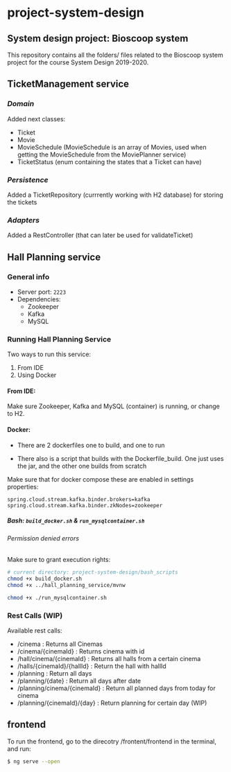 # project-system-design
## System design project: Bioscoop system

This repository contains all the folders/ files related to the Bioscoop system project for the course System Design 2019-2020.


## **TicketManagement service**

### ***Domain***

Added next classes:

- Ticket
- Movie
- MovieSchedule (MovieSchedule is an array of Movies, used when getting the MovieSchedule from the MoviePlanner service)
- TicketStatus (enum containing the states that a Ticket can have)

### ***Persistence***

Added a TicketRepository (currrently working with H2 database) for storing the tickets

### ***Adapters***

Added a RestController (that can later be used for validateTicket)

## **Hall Planning service**
### **General info**
- Server port: `2223`
- Dependencies:
  - Zookeeper
  - Kafka
  - MySQL

### **Running Hall Planning Service**

Two ways to run this service:

1. From IDE
2. Using Docker

#### From IDE:
Make sure Zookeeper, Kafka and MySQL (container) is running, or change to H2.
#### Docker:
- There are 2 dockerfiles one to build, and one to run

- There also is a script that builds with the Dockerfile\_build. One just uses the jar, and the other one builds from scratch

Make sure that for docker compose these are enabled in settings properties:

```
spring.cloud.stream.kafka.binder.brokers=kafka
spring.cloud.stream.kafka.binder.zkNodes=zookeeper
```

##### Bash: `build_docker.sh` & `run_mysqlcontainer.sh`
###### Permission denied errors 
Make sure to grant execution rights:

```bash
# current directory: project-system-design/bash_scripts
chmod +x build_docker.sh
chmod +x ../hall_planning_service/mvnw

chmod +x ./run_mysqlcontainer.sh
```


### **Rest Calls (WIP)**
Available rest calls:
- /cinema						: Returns all Cinemas
- /cinema/{cinemaId}			: Returns cinema with id
- /hall/cinema/{cinemaId}	: Returns all halls from a certain cinema
- /halls/{cinemaId}/{hallId}	: Return the hall with hallId
- /planning						: Return all days
- /planning/{date}				: Return all days after date
- /planning/cinema/{cinemaId}		: Return all planned days from today for cinema
- /planning/{cinemaId}/{day}	: Return planning for certain day (WIP)

## **frontend**
To run the frontend, go to the direcotry /frontent/frontend in the terminal, and run:
```bash
$ ng serve --open
```

